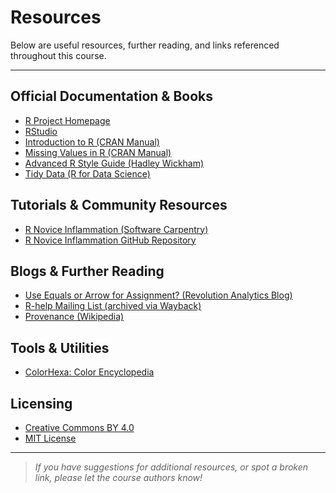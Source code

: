 # Resources

Below are useful resources, further reading, and links referenced throughout this course.

---

## Official Documentation & Books

- [R Project Homepage](https://www.r-project.org/)
- [RStudio](https://www.rstudio.com/)
- [Introduction to R (CRAN Manual)](http://cran.r-project.org/doc/manuals/R-intro.html#R-commands_003b-case-sensitivity-etc)
- [Missing Values in R (CRAN Manual)](http://cran.r-project.org/doc/manuals/r-release/R-intro.html#Missing-values)
- [Advanced R Style Guide (Hadley Wickham)](http://adv-r.had.co.nz/Style.html)
- [Tidy Data (R for Data Science)](https://r4ds.had.co.nz/tidy-data.html)

## Tutorials & Community Resources

- [R Novice Inflammation (Software Carpentry)](http://swcarpentry.github.io/r-novice-inflammation/11-supp-read-write-csv/)
- [R Novice Inflammation GitHub Repository](https://github.com/swcarpentry/r-novice-inflammation)

## Blogs & Further Reading

- [Use Equals or Arrow for Assignment? (Revolution Analytics Blog)](http://blog.revolutionanalytics.com/2008/12/use-equals-or-arrow-for-assignment.html)
- [R-help Mailing List (archived via Wayback)](https://web.archive.org/web/20130610005305/https://stat.ethz.ch/pipermail/r-help/2009-March/191462.html)
- [Provenance (Wikipedia)](https://en.wikipedia.org/wiki/Provenance)

## Tools & Utilities

- [ColorHexa: Color Encyclopedia](https://www.colorhexa.com/)

## Licensing

- [Creative Commons BY 4.0](https://creativecommons.org/licenses/by/4.0/)
- [MIT License](https://opensource.org/licenses/MIT)

---

> *If you have suggestions for additional resources, or spot a broken link, please let the course authors know!*
